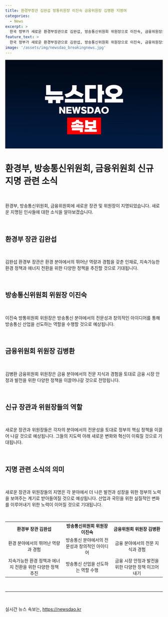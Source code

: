 ```yaml
---
title: 환경부장관 김완섭 방통위원장 이진숙 금융위원장 김병환 지명여
categories:
  - News
excerpt: >
  한국 정부가 새로운 환경부장관으로 김완섭, 방송통신위원회 위원장으로 이진숙, 금융위원장으로 김병환을 지명했다. 새로운 임명은 각 부문에서의 전문성과 역량을 강조하며, 환경, 방송통신, 금융 관련 정책에 대한 새로운 방향성을 가질 것으로 기대된다.
feature_text: >
  한국 정부가 새로운 환경부장관으로 김완섭, 방송통신위원회 위원장으로 이진숙, 금융위원장으로 김병환을 지명했다. 새로운 임명은 각 부문에서의 전문성과 역량을 강조하며, 환경, 방송통신, 금융 관련 정책에 대한 새로운 방향성을 가질 것으로 기대된다.
image: '/assets/img/newsdao_breakingnews.jpg'
---
```


<p><img src="/assets/img/newsdao_breakingnews.jpg" alt="cryptoinkorea 속보" /></p>

<h1>환경부, 방송통신위원회, 금융위원회 신규 지명 관련 소식</h1>

<p data-ke-size="size16">&nbsp;</p>

<p>환경부, 방송통신위원회, 금융위원회에 새로운 장관 및 위원장이 지명되었습니다. 새로운 지명된 인사들에 대한 소식을 알아보겠습니다.</p>

<p data-ke-size="size16">&nbsp;</p>

<h2>환경부 장관 김완섭</h2>

<p data-ke-size="size16">&nbsp;</p>

<p>김완섭 환경부 장관은 환경 분야에서의 뛰어난 역량과 경험을 갖춘 인재로, 지속가능한 환경 정책과 에너지 전환을 위한 다양한 정책을 추진할 것으로 기대됩니다.</p>

<p data-ke-size="size16">&nbsp;</p>

<h2>방송통신위원회 위원장 이진숙</h2>

<p data-ke-size="size16">&nbsp;</p>

<p>이진숙 방통위원회 위원장은 방송통신 분야에서의 전문성과 창의적인 아이디어를 통해 방송통신 산업을 선도하는 역할을 수행할 것으로 예상됩니다. </p>

<p data-ke-size="size16">&nbsp;</p>

<h2>금융위원회 위원장 김병환</h2>

<p data-ke-size="size16">&nbsp;</p>

<p>김병환 금융위원회 위원장은 금융 분야에서의 전문 지식과 경험을 토대로 금융 시장 안정과 발전을 위한 다양한 정책을 이끌어나갈 것으로 전망됩니다.</p>

<p data-ke-size="size16">&nbsp;</p>

<h2>신규 장관과 위원장들의 역할</h2>

<p data-ke-size="size16">&nbsp;</p>

<p>새로운 장관과 위원장들은 각자의 분야에서의 전문성을 토대로 정부의 핵심 정책을 이끌어 나갈 것으로 예상됩니다. 그들의 지도력 아래 새로운 변화와 혁신이 이뤄질 것으로 기대됩니다.</p>

<p data-ke-size="size16">&nbsp;</p>

<h2>지명 관련 소식의 의미</h2>

<p data-ke-size="size16">&nbsp;</p>

<p>새로운 장관과 위원장들의 지명은 각 분야에서 더 나은 발전과 성장을 위한 정부의 노력을 보여주는 계기로 받아들여질 것으로 예상됩니다. 산업과 국민을 위한 실질적인 변화를 이루어내기 위한 노력이 이어질 것으로 기대됩니다.</p>

<p data-ke-size="size16">&nbsp;</p>

<table>
    <tbody>
        <tr>
            <td style="text-align: center; height: 17px;"><b>환경부 장관 김완섭</b></td>
            <td style="text-align: center; height: 17px;"><b>방송통신위원회 위원장 이진숙</b></td>
            <td style="text-align: center; height: 17px;"><b>금융위원회 위원장 김병환</b></td>
        </tr>
        <tr>
            <td style="text-align: center;">환경 분야에서의 뛰어난 역량과 경험</td>
            <td style="text-align: center;">방송통신 분야에서의 전문성과 창의적인 아이디어</td>
            <td style="text-align: center;">금융 분야에서의 전문 지식과 경험</td>
        </tr>
        <tr>
            <td style="text-align: center;">지속가능한 환경 정책과 에너지 전환을 위한 다양한 정책 추진</td>
            <td style="text-align: center;">방송통신 산업을 선도하는 역할 수행</td>
            <td style="text-align: center;">금융 시장 안정과 발전을 위한 다양한 정책 이끄어내기</td>
        </tr>
    </tbody>
</table>

<p data-ke-size="size16">&nbsp;</p>

<hr>

<p data-ke-size="size16">&nbsp;</p>
실시간 뉴스 속보는, <a href="https://newsdao.kr" rel="dofollow">https://newsdao.kr</a>



